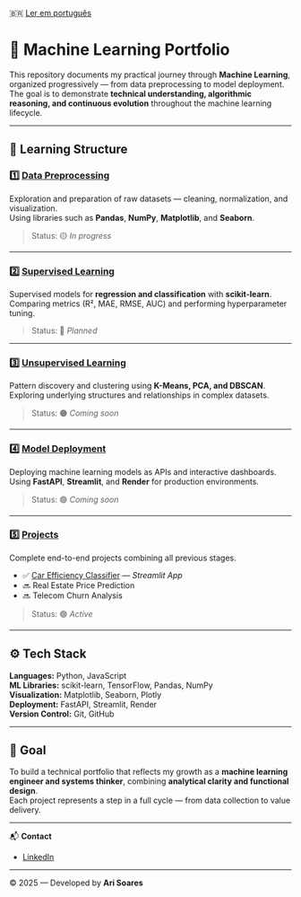 🇧🇷 [Ler em português](./README.md)

# 🧠 Machine Learning Portfolio

This repository documents my practical journey through **Machine Learning**, organized progressively — from data preprocessing to model deployment.  
The goal is to demonstrate **technical understanding, algorithmic reasoning, and continuous evolution** throughout the machine learning lifecycle.

---

## 📂 Learning Structure

### 1️⃣ [Data Preprocessing](./01_data-preprocessing)
Exploration and preparation of raw datasets — cleaning, normalization, and visualization.  
Using libraries such as **Pandas**, **NumPy**, **Matplotlib**, and **Seaborn**.  
> Status: 🟡 *In progress*

---

### 2️⃣ [Supervised Learning](./02_supervised-learning)
Supervised models for **regression and classification** with **scikit-learn**.  
Comparing metrics (R², MAE, RMSE, AUC) and performing hyperparameter tuning.  
> Status: 🔵 *Planned*

---

### 3️⃣ [Unsupervised Learning](./03_unsupervised-learning)
Pattern discovery and clustering using **K-Means, PCA, and DBSCAN**.  
Exploring underlying structures and relationships in complex datasets.  
> Status: 🟠 *Coming soon*

---

### 4️⃣ [Model Deployment](./04_model-deployment)
Deploying machine learning models as APIs and interactive dashboards.  
Using **FastAPI**, **Streamlit**, and **Render** for production environments.  
> Status: 🟣 *Coming soon*

---

### 5️⃣ [Projects](./05_projects)
Complete end-to-end projects combining all previous stages.  
- ✅ [Car Efficiency Classifier](https://car-efficiency-app-by-ari-soares.streamlit.app/) — *Streamlit App*  
- 🔜 Real Estate Price Prediction  
- 🔜 Telecom Churn Analysis  
> Status: 🟢 *Active*

---

## ⚙️ Tech Stack
**Languages:** Python, JavaScript  
**ML Libraries:** scikit-learn, TensorFlow, Pandas, NumPy  
**Visualization:** Matplotlib, Seaborn, Plotly  
**Deployment:** FastAPI, Streamlit, Render  
**Version Control:** Git, GitHub

---

## 🎯 Goal
To build a technical portfolio that reflects my growth as a **machine learning engineer and systems thinker**, combining **analytical clarity and functional design**.  
Each project represents a step in a full cycle — from data collection to value delivery.

---

📬 **Contact**
- [LinkedIn](https://www.linkedin.com/in/ari-soares/)
---

© 2025 — Developed by **Ari Soares**
